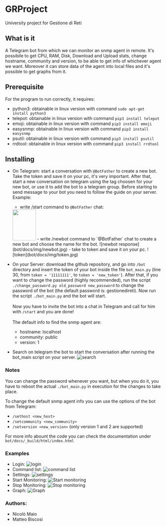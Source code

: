 # GRProject
University project for Gestione di Reti

## What is it
A Telegram bot from which we can monitor an snmp agent in remote.
It's possibile to get CPU, RAM, Disk, Download and Upload stats, change hostname, community and version, to be able to get info of whichever agent we want.
Moreover it can store data of the agent into local files and it's possible to get graphs from it.

## Prerequisite
For the program to run correctly, it requires:
- python3: obtainable in linux version with command `sudo apt-get install python3`
- telepot: obtainable in linux version with command `pip3 install telepot`
- emoji: obtainable in linux version with command `pip3 install emoji`
- easysnmp: obtainable in linux version with command `pip3 install easysnmp`
- psutil: obtainable in linux version with command `pip3 install psutil`
- rrdtool: obtainable in linux version with command `pip3 install rrdtool`

## Installing
- On Telegram: 
    start a conversation with `@BotFather` to create a new bot. Take the token and save it on your pc, it's very important. After that, start a new conversation on telegram using the tag choosen for your new bot, or use it to add the bot to a telegram group. Before starting to send message to your bot you need to follow the guide on your server.
    Example:
    - write /start command to `@BotFather` chat:
    <img src="bot/docs/img/start.jpg" width="75" height="100">
    - write /newbot command to `@BotFather` chat to create a new bot and choose the name for the bot.
    ![newbot response](bot/docs/img/newbot.jpg)
    - take to token and save it on your pc.
    ![token](bot/docs/img/token.jpg)
    
- On your Server:
    download the github repository, and go into `/bot` directory and insert the token of your bot inside the file `bot_main.py` (line 30, from `token = '11111111'`, to `token = 'new_token'`). After that, if you want to change the password (highly recommended), run the script `./change_password.py old_password new_password` to change the password of the bot (the default password is: gestionedireti). Now run the script `./bot_main.py` and the bot will start. <br /><br />Now you have to invite the bot into a chat in Telegram and call for him with `/start` and you are done!<br /><br />
    The default info to find the snmp agent are:
    - hostname: localhost
    - community: public
    - version: 1 

- Search on telegram the bot to start the conversation after running the bot_main script on your server.
![search](bot/docs/img/search.jpg)
    
### Notes 
You can change the password whenever you want, but when you do it, you have to reboot the actual `./bot_main.py` in execution  for the changes to take place.

To change the default snmp agent info you can use the options of the bot from Telegram:
- `/sethost <new_host>`
- `/setcommunity <new_community>`
- `/setversion <new_version>` (only version 1 and 2 are supported)


For more info abount the code you can check the documentation under `bot/docs/_build/html/index.html`

### Examples
- Login:
![login](bot/docs/img/login.jpg)
- Command list:
![command list](bot/docs/img/CPU.jpg)
- Settings:
![settings](bot/docs/img/settings.jpg)
- Start Monitoring:
![Start monitoring](bot/docs/img/startMonitoring.jpg)
- Stop Monitoring:
![Stop monitoring](bot/docs/img/stopMonitoring.jpg)
- Graph:
![Graph](bot/docs/img/GraphDown.jpg)

### Authors:
- Nicolò Maio
- Matteo Biscosi
